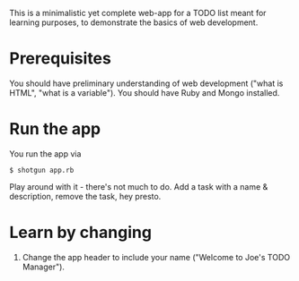 This is a minimalistic yet complete web-app for a TODO list meant for learning purposes, to demonstrate the basics of web development. 

# Prerequisites 

You should have preliminary understanding of web development ("what is HTML", "what is a variable"). You should have Ruby and Mongo installed. 

# Run the app
You run the app via 

````$ shotgun app.rb````

Play around with it - there's not much to do. Add a task with a name & description, remove the task, hey presto. 

# Learn by changing 
1. Change the app header to include your name ("Welcome to Joe's TODO Manager").
